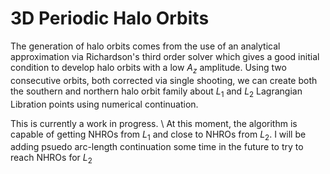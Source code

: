 # 3D Periodic Halo Orbits
The generation of halo orbits comes from the use of an analytical approximation via Richardson's third order solver which gives a good initial condition to develop halo orbits with a low $A_{z}$ amplitude. Using two consecutive orbits, both corrected via single shooting, we can create both the southern and northern halo orbit family about $L_{1}$ and $L_{2}$ Lagrangian Libration points using numerical continuation.

This is currently a work in progress. \\
At this moment, the algorithm is capable of getting NHROs from $L_{1}$ and close to NHROs from $L_{2}$. I will be adding psuedo arc-length continuation some time in the future to try to reach NHROs for $L_{2}$
